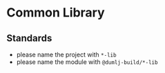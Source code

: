 # Common Library

## Standards

- please name the project with `*-lib`
- please name the module with `@dumlj-build/*-lib`
